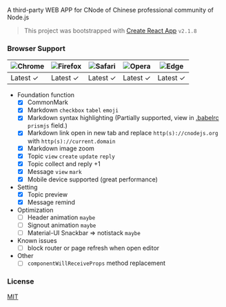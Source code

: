 A third-party WEB APP for CNode of Chinese professional community of Node.js

> This project was bootstrapped with [Create React App](https://github.com/facebookincubator/create-react-app) `v2.1.8`

### Browser Support
| ![Chrome](https://raw.github.com/alrra/browser-logos/master/src/chrome/chrome_48x48.png) | ![Firefox](https://raw.github.com/alrra/browser-logos/master/src/firefox/firefox_48x48.png) | ![Safari](https://raw.github.com/alrra/browser-logos/master/src/safari/safari_48x48.png) | ![Opera](https://raw.github.com/alrra/browser-logos/master/src/opera/opera_48x48.png) | ![Edge](https://raw.github.com/alrra/browser-logos/master/src/edge/edge_48x48.png) |
| --- | --- | --- | --- | --- |
| Latest ✓ | Latest ✓ | Latest ✓ | Latest ✓ | Latest ✓ |

- Foundation function
  - [x] CommonMark
  - [x] Markdown `checkbox` `tabel` `emoji`
  - [x] Markdown syntax highlighting (Partially supported, view in [.babelrc](.babelrc) `prismjs` field.)
  - [x] Markdown link open in new tab and replace `http(s)://cnodejs.org` with `http(s)://current.domain`
  - [x] Markdown image zoom
  - [x] Topic `view` `create` `update` `reply`
  - [x] Topic collect and reply +1
  - [x] Message `view` `mark`
  - [x] Mobile device supported (great performance)

- Setting
  - [x] Topic preview
  - [x] Message remind

- Optimization
  - [ ] Header animation `maybe`
  - [ ] Signout animation `maybe`
  - [ ] Material-UI Snackbar => notistack `maybe`

- Known issues
  - [ ] block router or page refresh when open editor

- Other
  - [ ] `componentWillReceiveProps` method replacement

### License
[MIT](https://opensource.org/licenses/MIT)
